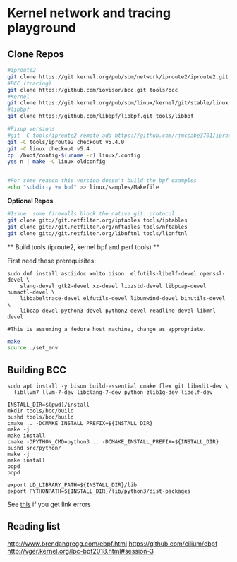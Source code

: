 # Kernel network and tracing playground


## Clone Repos

```bash
#iproute2
git clone https://git.kernel.org/pub/scm/network/iproute2/iproute2.git tools/iproute2
#BCC (tracing)
git clone https://github.com/iovisor/bcc.git tools/bcc
#Kernel
git clone https://git.kernel.org/pub/scm/linux/kernel/git/stable/linux.git
#libbpf
git clone https://github.com/libbpf/libbpf.git tools/libbpf

#Fixup versions
#git -C tools/iproute2 remote add https://github.com/rjmccabe3701/iproute2.git
git -C tools/iproute2 checkout v5.4.0
git -C linux checkout v5.4
cp  /boot/config-$(uname -r) linux/.config
yes n | make -C linux oldconfig


#For some reason this version doesn't build the bpf examples
echo "subdir-y += bpf" >> linux/samples/Makefile
```

**Optional Repos**

```bash
#Issue: some firewalls block the native git: protocol ...
git clone git://git.netfilter.org/iptables tools/iptables
git clone git://git.netfilter.org/nftables tools/nftables
git clone git://git.netfilter.org/libnftnl tools/libnftnl
```


** Build tools (iproute2, kernel bpf and perf tools) **

First need these prerequisites:

```
sudo dnf install asciidoc xmlto bison  elfutils-libelf-devel openssl-devel \
    slang-devel gtk2-devel xz-devel libzstd-devel libpcap-devel numactl-devel \
    libbabeltrace-devel elfutils-devel libunwind-devel binutils-devel \
    libcap-devel python3-devel python2-devel readline-devel libmnl-devel

#This is assuming a fedora host machine, change as appropriate.

```


```bash
make
source ./set_env
```

## Building BCC

```
sudo apt install -y bison build-essential cmake flex git libedit-dev \
  libllvm7 llvm-7-dev libclang-7-dev python zlib1g-dev libelf-dev

INSTALL_DIR=$(pwd)/install
mkdir tools/bcc/build
pushd tools/bcc/build
cmake .. -DCMAKE_INSTALL_PREFIX=${INSTALL_DIR}
make -j
make install
cmake -DPYTHON_CMD=python3 .. -DCMAKE_INSTALL_PREFIX=${INSTALL_DIR}
pushd src/python/
make -j
make install
popd
popd

export LD_LIBRARY_PATH=${INSTALL_DIR}/lib
export PYTHONPATH=${INSTALL_DIR}/lib/python3/dist-packages
```

See [this](https://github.com/iovisor/bcc/issues/2915) if you get link errors


## Reading list

http://www.brendangregg.com/ebpf.html
https://github.com/cilium/ebpf
http://vger.kernel.org/lpc-bpf2018.html#session-3
